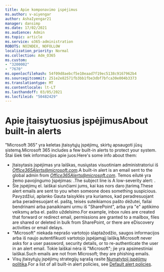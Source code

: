 ```yaml
---
title: Apie komponavimo įspėjimus
ms.author: v-aiyengar
author: AshaIyengar21
manager: dansimp
ms.date: 17/02/2021
ms.audience: Admin
ms.topic: article
ms.service: o365-administration
ROBOTS: NOINDEX, NOFOLLOW
localization_priority: Normal
ms.collection: Adm_O365
ms.custom:
- "3200002"
- "7670"
ms.openlocfilehash: 54f09d8aebcf5e10eaad7f19ec5138c9167962b4
ms.sourcegitcommit: 251e2e82571fb3bb1fbe3dbf7bfca30e004b3373
ms.translationtype: MT
ms.contentlocale: lt-LT
ms.lasthandoff: 03/05/2021
ms.locfileid: "50482429"
---
```

# <a name="about-built-in-alerts"></a><span data-ttu-id="d5af9-102">Apie įtaisytuosius įspėjimus</span><span class="sxs-lookup"><span data-stu-id="d5af9-102">About built-in alerts</span></span>

<span data-ttu-id="d5af9-103">"Microsoft 365" yra keletas įtaisytųjų įspėjimų, skirtų apsaugoti jūsų sistemą.</span><span class="sxs-lookup"><span data-stu-id="d5af9-103">Microsoft 365 includes a few built-in alerts to protect your system.</span></span> <span data-ttu-id="d5af9-104">Štai šiek tiek informacijos apie juos:</span><span class="sxs-lookup"><span data-stu-id="d5af9-104">Here's some info about them:</span></span>

- <span data-ttu-id="d5af9-105">Įtaisytasis įspėjimas yra laiškas, nusiųstas visuotiniam administratoriui iš *Office365Alerts@microsoft.com*.</span><span class="sxs-lookup"><span data-stu-id="d5af9-105">A built-in alert is an email sent to the global admin from *Office365Alerts@microsoft.com*.</span></span> <span data-ttu-id="d5af9-106">Temos eilutė yra žemo pavojingumo Įspėjimas: <name of alert policy> .</span><span class="sxs-lookup"><span data-stu-id="d5af9-106">The subject line is A low-severity alert: <name of alert policy>.</span></span>
- <span data-ttu-id="d5af9-107">Šie įspėjimų el. laiškai siunčiami jums, kai kas nors daro įtarimą.</span><span class="sxs-lookup"><span data-stu-id="d5af9-107">These alert emails are sent to you when someone does something suspicious.</span></span> <span data-ttu-id="d5af9-108">Pavyzdžiui, aplanko Gauta taisyklės yra kuriamos, kad peradresuojant arba peradresuojant el. paštą, teisės suteikiamos pašto dėžutei, failai bendrinami arba panaikinami urmu iš "SharePoint", arba yra "e" aptikimo veiksmų arba el. pašto uždelsimo.</span><span class="sxs-lookup"><span data-stu-id="d5af9-108">For example, inbox rules are created that forward or redirect email, permissions are granted to a mailbox, files are shared or deleted in bulk from SharePoint, or there are eDiscovery activities or email delays.</span></span>
- <span data-ttu-id="d5af9-109">"Microsoft" niekada neprašo vartotojo slaptažodžio, saugos informacijos arba iš naujo autentifikuoti vartotojo įspėjamąjį laišką.</span><span class="sxs-lookup"><span data-stu-id="d5af9-109">Microsoft never asks for a user password, security details, or to re-authenticate the user in an alert email.</span></span> <span data-ttu-id="d5af9-110">Tokie laiškai nėra iš "Microsoft"; jie yra apsimestiniai laiškai.</span><span class="sxs-lookup"><span data-stu-id="d5af9-110">Such emails are not from Microsoft; they are phishing emails.</span></span>
- <span data-ttu-id="d5af9-111">Visų įtaisytųjų įspėjimų strategijų sąrašą rasite [Numatytoji įspėjimų politika](https://go.microsoft.com/fwlink/?linkid=2103170).</span><span class="sxs-lookup"><span data-stu-id="d5af9-111">For a list of all built-in alert policies, see [Default alert policies](https://go.microsoft.com/fwlink/?linkid=2103170).</span></span>